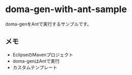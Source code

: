 # doma-gen-with-ant-sample
doma-genをAntで実行するサンプルです。

## メモ
- EclipseのMavenプロジェクト
- doma-genはAntで実行
- カスタムテンプレート
